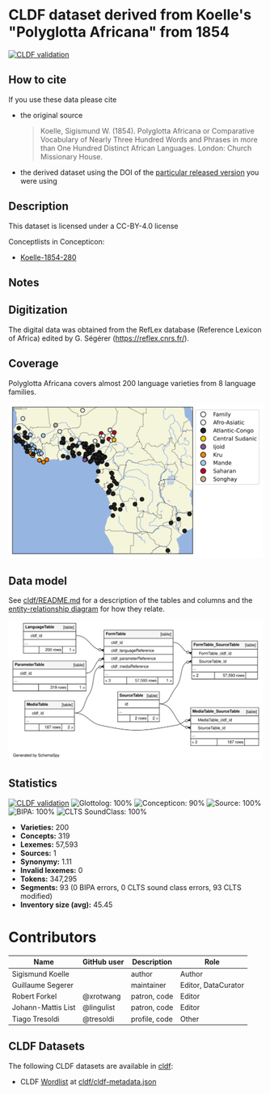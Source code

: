 # CLDF dataset derived from Koelle's "Polyglotta Africana" from 1854

[![CLDF validation](https://github.com/lexibank/polyglottaafricana/workflows/CLDF-validation/badge.svg)](https://github.com/lexibank/polyglottaafricana/actions?query=workflow%3ACLDF-validation)

## How to cite

If you use these data please cite
- the original source
  > Koelle, Sigismund W. (1854). Polyglotta Africana or Comparative Vocabulary of Nearly Three Hundred Words and Phrases in more than One Hundred Distinct African Languages. London: Church Missionary House.
- the derived dataset using the DOI of the [particular released version](../../releases/) you were using

## Description


This dataset is licensed under a CC-BY-4.0 license


Conceptlists in Concepticon:
- [Koelle-1854-280](https://concepticon.clld.org/contributions/Koelle-1854-280)
## Notes

## Digitization

The digital data was obtained from the RefLex database (Reference Lexicon of Africa) edited by 
G. Ségérer (https://reflex.cnrs.fr/).


## Coverage

Polyglotta Africana covers almost 200 language varieties from 8 language families.

![](map.svg)


## Data model

See [cldf/README.md](cldf) for a description of the tables and columns and the
[entity-relationship diagram](erd.svg) for how they relate.

![](erd.svg)




## Statistics


[![CLDF validation](https://github.com/lexibank/polyglottaafricana/workflows/CLDF-validation/badge.svg)](https://github.com/lexibank/polyglottaafricana/actions?query=workflow%3ACLDF-validation)
![Glottolog: 100%](https://img.shields.io/badge/Glottolog-100%25-brightgreen.svg "Glottolog: 100%")
![Concepticon: 90%](https://img.shields.io/badge/Concepticon-90%25-green.svg "Concepticon: 90%")
![Source: 100%](https://img.shields.io/badge/Source-100%25-brightgreen.svg "Source: 100%")
![BIPA: 100%](https://img.shields.io/badge/BIPA-100%25-brightgreen.svg "BIPA: 100%")
![CLTS SoundClass: 100%](https://img.shields.io/badge/CLTS%20SoundClass-100%25-brightgreen.svg "CLTS SoundClass: 100%")

- **Varieties:** 200
- **Concepts:** 319
- **Lexemes:** 57,593
- **Sources:** 1
- **Synonymy:** 1.11
- **Invalid lexemes:** 0
- **Tokens:** 347,295
- **Segments:** 93 (0 BIPA errors, 0 CLTS sound class errors, 93 CLTS modified)
- **Inventory size (avg):** 45.45

# Contributors

Name | GitHub user | Description | Role
--- |------------| --- | ---
Sigismund Koelle |            | author | Author
Guillaume Segerer |            | maintainer | Editor, DataCurator
Robert Forkel | @xrotwang  | patron, code | Editor
Johann-Mattis List | @lingulist | patron, code | Editor
Tiago Tresoldi | @tresoldi  | profile, code | Other




## CLDF Datasets

The following CLDF datasets are available in [cldf](cldf):

- CLDF [Wordlist](https://github.com/cldf/cldf/tree/master/modules/Wordlist) at [cldf/cldf-metadata.json](cldf/cldf-metadata.json)